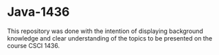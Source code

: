 # Java-1436
This repository was done with the intention of displaying background knowledge and clear understanding of the topics to be presented on the course CSCI 1436.
